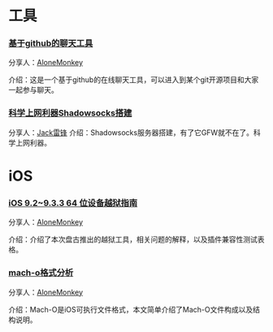# 工具

### [基于github的聊天工具](https://gitter.im)

分享人：[AloneMonkey](http://www.blogfshare.com)

介绍：这是一个基于github的在线聊天工具，可以进入到某个git开源项目和大家一起参与聊天。

### [科学上网利器Shadowsocks搭建](http://jackln.github.io/2015/08/23/shadowsocks-server/)

分享人：[Jack雷锋](http://jackln.github.io)
介绍：Shadowsocks服务器搭建，有了它GFW就不在了。科学上网利器。

# iOS

### [iOS 9.2~9.3.3 64 位设备越狱指南](https://jbguide.me/2016/07/25/ios-9-3-3-jailbreak/)

分享人：[AloneMonkey](http://www.blogfshare.com)

介绍：介绍了本次盘古推出的越狱工具，相关问题的解释，以及插件兼容性测试表格。

### [mach-o格式分析](http://turingh.github.io/2016/03/07/mach-o%E6%96%87%E4%BB%B6%E6%A0%BC%E5%BC%8F%E5%88%86%E6%9E%90/)

分享人：[AloneMonkey](http://www.blogfshare.com)

介绍：Mach-O是iOS可执行文件格式，本文简单介绍了Mach-O文件构成以及结构说明。

